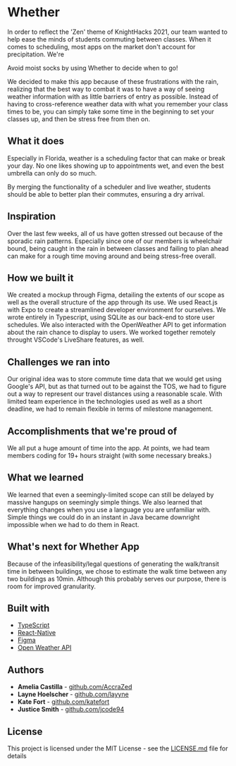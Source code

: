 # Whether

In order to reflect the 'Zen' theme of KnightHacks 2021, our team wanted to help ease the minds of students commuting between classes. When it comes to scheduling, most apps on the market don't account for precipitation. We're 

Avoid moist socks by using Whether to decide when to go!

We decided to make this app because of these frustrations with the rain, realizing that the best way to combat it was to have a way of seeing weather information with as little barriers of entry as possible. Instead of having to cross-reference weather data with what you remember your class times to be, you can simply take some time in the beginning to set your classes up, and then be stress free from then on.

## What it does

Especially in Florida, weather is a scheduling factor that can make or break your day.
No one likes showing up to appointments wet, and even the best umbrella can only do so much.

By merging the functionality of a scheduler and live weather, students should be able to better plan their commutes, ensuring a dry arrival.

## Inspiration

Over the last few weeks, all of us have gotten stressed out because of the sporadic rain patterns. Especially since one of our members is wheelchair bound, being caught in the rain in between classes and failing to plan ahead can make for a rough time moving around and being stress-free overall.

## How we built it

We created a mockup through Figma, detailing the extents of our scope as well as the overall structure of the app through its use. We used React.js with Expo to create a streamlined developer environment for ourselves. We wrote entirely in Typescript, using SQLite as our back-end to store user schedules. We also interacted with the OpenWeather API to get information about the rain chance to display to users. We worked together remotely throught VSCode's LiveShare features, as well.

## Challenges we ran into

Our original idea was to store commute time data that we would get using Google's API, but as that turned out to be against the TOS, we had to figure out a way to represent our travel distances using a reasonable scale.
With limited team experience in the technologies used as well as a short deadline, we had to remain flexible in terms of milestone management.

## Accomplishments that we're proud of

We all put a huge amount of time into the app. At points, we had team members coding for 19+ hours straight (with some necessary breaks.)

## What we learned

We learned that even a seemingly-limited scope can still be delayed by massive hangups on seemingly simple things. We also learned that everything changes when you use a language you are unfamiliar with. Simple things we could do in an instant in Java became downright impossible when we had to do them in React.

## What's next for Whether App

Because of the infeasibility/legal questions of generating the walk/transit time in between buildings, we chose to estimate the walk time between any two buildings as 10min. Although this probably serves our purpose, there is room for improved granularity.

## Built with

* [TypeScript](https://www.typescriptlang.org/)
* [React-Native](https://reactnative.dev/)
* [Figma](https://figma.com/)
* [Open Weather API](https://openweathermap.org/api)

## Authors

* **Amelia Castilla** - [github.com/AccraZed](https://github.com/AccraZed)
* **Layne Hoelscher** - [github.com/layyne](https://github.com/layyne)
* **Kate Fort** - [github.com/katefort](https://github.com/katefort)
* **Justice Smith** - [github.com/jcode94](https://github.com/jcode94)

## License

This project is licensed under the MIT License - see the [LICENSE.md](LICENSE.md) file for details
